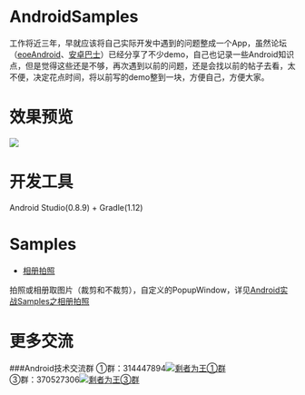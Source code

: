 AndroidSamples
==============

工作将近三年，早就应该将自己实际开发中遇到的问题整成一个App，虽然论坛（[eoeAndroid](http://www.eoeandroid.com/space-uid-788456.html)、[安卓巴士](http://www.apkbus.com/home.php?mod=space&uid=104974)）已经分享了不少demo，自己也记录一些Android知识点，但是觉得这些还是不够，再次遇到以前的问题，还是会找以前的帖子去看，太不便，决定花点时间，将以前写的demo整到一块，方便自己，方便大家。

效果预览
===========================
![](https://github.com/WuXiaolong/AndroidSamples/raw/master/screenshots/screenshots.gif)

开发工具
===========================
Android Studio(0.8.9) + Gradle(1.12)

Samples
===========================
* [相册拍照](http://wuxiaolong.me/android/2014/11/10/Android-Samples-Photograph/)

拍照或相册取图片（裁剪和不裁剪），自定义的PopupWindow，详见[Android实战Samples之相册拍照](http://wuxiaolong.me/android/2014/11/10/Android-Samples-Photograph/)

更多交流
===========================
###Android技术交流群
①群：314447894<a target="_blank" href="http://shang.qq.com/wpa/qunwpa?idkey=d53385cf84362cc7f75360c2d847a573b04ac78deeb567d98f32e13dd95190d9"><img border="0" src="http://pub.idqqimg.com/wpa/images/group.png" alt="剩者为王①群" title="剩者为王①群"></a><br>
③群：370527306<a target="_blank" href="http://shang.qq.com/wpa/qunwpa?idkey=0a992ba077da4c8325cbfef1c9e81f0443ffb782a0f2135c1a8f7326baac58ac"><img border="0" src="http://pub.idqqimg.com/wpa/images/group.png" alt="剩者为王③群" title="剩者为王③群"></a>
